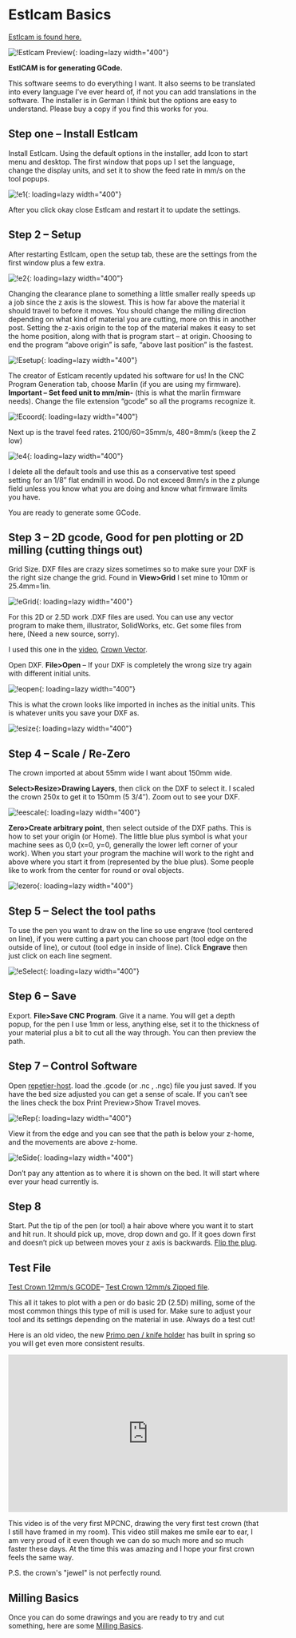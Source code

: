 # Estlcam Basics

[Estlcam is found here.](http://estlcam.com)

![!Estlcam Preview](https://www.v1engineering.com/wp-content/uploads/2015/05/ESTLCAM.png){: loading=lazy width="400"}

**EstlCAM is for generating GCode.**

This software seems to do everything I want. It also seems to be translated into every language I’ve
ever heard of, if not you can add translations in the software. The installer is in German I think
but the options are easy to understand. Please buy a copy if you find this works for you.

## Step one – Install Estlcam

Install Estlcam. Using the default options in the installer, add Icon to start menu and desktop. The
first window that pops up I set the language, change the display units, and set it to show the feed
rate in mm/s on the tool popups.

![!e1](https://www.v1engineering.com/wp-content/uploads/2015/09/e1.png){: loading=lazy width="400"}

After you click okay close Estlcam and restart it to update the settings.

## Step 2 – Setup

After restarting Estlcam, open the setup tab, these are the settings from the first window plus a few extra.

![!e2](https://www.v1engineering.com/wp-content/uploads/2015/09/e2.png){: loading=lazy width="400"}

Changing the clearance plane to something a little smaller really speeds up a job since the z axis
is the slowest. This is how far above the material it should travel to before it moves. You should
change the milling direction depending on what kind of material you are cutting, more on this in
another post. Setting the z-axis origin to the top of the material makes it easy to set the home
position, along with that is program start – at origin. Choosing to end the program “above origin”
is safe, “above last position” is the fastest.

![!Esetup](https://www.v1engineering.com/wp-content/uploads/2015/09/Esetup1.jpg){: loading=lazy width="400"}

The creator of Estlcam recently updated his software for us! In the CNC Program Generation tab,
choose Marlin (if you are using my firmware). **Important – Set feed unit to mm/min-** (this is what the
marlin firmware needs). Change the file extension “gcode” so all the programs recognize it.

![!Ecoord](https://www.v1engineering.com/wp-content/uploads/2015/09/Ecoord.jpg){: loading=lazy width="400"}

Next up is the travel feed rates. 2100/60=35mm/s, 480=8mm/s (keep the Z low)

![!e4](https://www.v1engineering.com/wp-content/uploads/2015/09/e4.png){: loading=lazy width="400"}

I delete all the default tools and use this as a conservative test speed setting for an 1/8″ flat
endmill in wood. Do not exceed 8mm/s in the z plunge field unless you know what you are doing and
know what firmware limits you have.

You are ready to generate some GCode.

## Step 3 – 2D gcode, Good for pen plotting or 2D milling (cutting things out)

Grid Size. DXF files are crazy sizes sometimes so to make sure your DXF is the right size change the
grid. Found in **View>Grid** I set mine to 10mm or 25.4mm=1in.

![!eGrid](https://www.v1engineering.com/wp-content/uploads/2015/05/eGrid.png){: loading=lazy width="400"}

For this 2D or 2.5D work .DXF files are used. You can use any vector program to make them,
illustrator, SolidWorks, etc. Get some files from here, (Need a new source, sorry).

I used this one in the [video](https://youtu.be/s8YwkcK3P9U), [Crown Vector](https://www.v1engineering.com/wp-content/uploads/2018/08/0102.zip).

Open DXF. **File>Open** – If your DXF is completely the wrong size try again with different initial
units.

![!eopen](https://www.v1engineering.com/wp-content/uploads/2015/09/eopen.jpg){: loading=lazy width="400"}

This is what the crown looks like imported in inches as the initial units. This is whatever units
you save your DXF as.

![!esize](https://www.v1engineering.com/wp-content/uploads/2015/09/esize.jpg){: loading=lazy width="400"}

## Step 4 – Scale / Re-Zero

The crown imported at about 55mm wide I want about 150mm wide.

**Select>Resize>Drawing Layers**, then click on the DXF to select it. I scaled the crown 250x to get it
to 150mm (5 3/4″).  Zoom out to see your DXF.

![!eescale](https://www.v1engineering.com/wp-content/uploads/2015/09/eescale.jpg){: loading=lazy width="400"}

**Zero>Create arbitrary point**, then select outside of the DXF paths. This is how to set your origin
(or Home). The little blue plus symbol is what your machine sees as 0,0 (x=0, y=0, generally the
lower left corner of your work). When you start your program the machine will work to the right and
above where you start it from (represented by the blue plus). Some people like to work from the
center for round or oval objects.

![!ezero](https://www.v1engineering.com/wp-content/uploads/2015/09/ezero.jpg){: loading=lazy width="400"}

## Step 5 – Select the tool paths

To use the pen you want to draw on the line so use engrave (tool centered on line), if you were
cutting a part you can choose part (tool edge on the outside of line), or cutout (tool edge in
inside of line). Click **Engrave** then just click on each line segment.

![!eSelect](https://www.v1engineering.com/wp-content/uploads/2015/05/eSelect.png){: loading=lazy width="400"}

## Step 6 – Save

Export. **File>Save CNC Program**. Give it a name. You will get a depth popup, for the pen I use 1mm or
less, anything else, set it to the thickness of your material plus a bit to cut all the way through.
You can then preview the path.

## Step 7 – Control Software

Open [repetier-host](http://www.repetier.com). load the .gcode (or .nc , .ngc)  file you just saved. If you have the bed size
adjusted you can get a sense of scale. If you can’t see the lines check the box Print Preview>Show
Travel moves.

![!eRep](https://www.v1engineering.com/wp-content/uploads/2015/05/eRep.png){: loading=lazy width="400"}

View it from the edge and you can see that the path is below your z-home, and the movements are
above z-home.

![!eSide](https://www.v1engineering.com/wp-content/uploads/2015/05/eSide.png){: loading=lazy width="400"}

Don’t pay any attention as to where it is shown on the bed. It will start where ever your head
currently is.

## Step 8

Start. Put the tip of the pen (or tool) a hair above where you want it to start and hit run. It
should pick up, move, drop down and go. If it goes down first and doesn’t pick up between moves
your z axis is backwards. [Flip the plug](../software/reverse-motor.md).

## Test File

[Test Crown 12mm/s GCODE](https://www.v1engineering.com/wp-content/uploads/2015/09/Test-Crown-12mms.gcode)– [Test Crown 12mm/s Zipped file](https://www.v1engineering.com/wp-content/uploads/2018/02/Test-Crown-12mms.zip).

This all it takes to plot with a pen or do basic 2D (2.5D) milling, some of the most common
things this type of mill is used for. Make sure to adjust your tool and its settings depending on
the material in use. Always do a test cut!

Here is an old video, the new [Primo pen / knife holder](https://github.com/V1EngineeringInc/MPCNC_Primo_Tool_Mounts/tree/master/Knife_Pen_Mount) has built in spring so you will get even more consistent results.

<iframe width="560" height="315" src="https://www.youtube.com/embed/s8YwkcK3P9U"
  title="YouTube video player" frameborder="0" allow="accelerometer; autoplay;
  clipboard-write; encrypted-media; gyroscope; picture-in-picture" allowfullscreen></iframe>

This video is of the very first MPCNC, drawing the very first test crown (that I still have framed in my room). This video still makes me smile ear to ear, I am very proud of it even though we can do so much more and so much faster these days. At the time this was amazing and I hope your first crown feels the same way.

P.S. the crown's "jewel" is not perfectly round. 

## Milling Basics

Once you can do some drawings and you are ready to try and cut something, here are some [Milling Basics](../tools/milling-basics.md).
